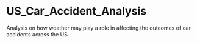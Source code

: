 # US_Car_Accident_Analysis
Analysis on how weather may play a role in affecting the outcomes of car accidents across the US.
